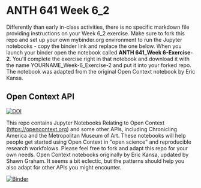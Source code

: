 # ANTH 641 Week 6_2

Differently than early in-class activities, there is no specific markdown file providing instructions on your Week 6_2 exercise. Make sure to fork this repo and set up your own mybinder.org environment to run the Jupyter notebooks - copy the binder link and replace the one below. When you launch your binder open the notebook called __ANTH 641_Week 6-Exercise-2__. You'll complete the exercise right in that notebook and download it with the name YOURNAME_Week-6_Exercise-2 and put it into your forked repo. The notebook was adapted from the original Open Context notebook by Eric Kansa. 

## Open Context API

[![DOI](https://zenodo.org/badge/134486684.svg)](https://zenodo.org/badge/latestdoi/134486684)

This repo contains Jupyter Notebooks Relating to Open Context (https://opencontext.org) and some other APIs, including Chronicling America and the Metropolitan Museum of Art. These notebooks will help people get started using Open Context in "open science" and reproducible research workfolows. Please feel free to fork and adapt this repo for your own needs. Open Context notebooks originally by Eric Kansa, updated by Shawn Graham. It seems a bit eclectic, but the patterns should help you also adapt for other APIs you might encounter.

[![Binder](https://mybinder.org/badge_logo.svg)](https://mybinder.org/v2/gh/kgarstki/open-context-jupyter/master)


